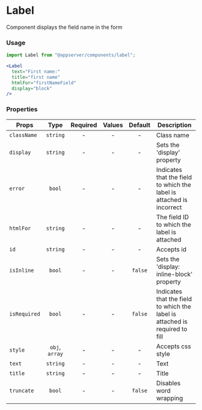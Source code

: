 # Label

Component displays the field name in the form

### Usage

```js
import Label from "@appserver/components/label";
```

```jsx
<Label
  text="First name:"
  title="first name"
  htmlFor="firstNameField"
  display="block"
/>
```

### Properties

| Props        |      Type      | Required | Values | Default | Description                                                                 |
| ------------ | :------------: | :------: | :----: | :-----: | --------------------------------------------------------------------------- |
| `className`  |    `string`    |    -     |   -    |    -    | Class name                                                                  |
| `display`    |    `string`    |    -     |   -    |    -    | Sets the 'display' property                                                 |
| `error`      |     `bool`     |    -     |   -    |    -    | Indicates that the field to which the label is attached is incorrect        |
| `htmlFor`    |    `string`    |    -     |   -    |    -    | The field ID to which the label is attached                                 |
| `id`         |    `string`    |    -     |   -    |    -    | Accepts id                                                                  |
| `isInline`   |     `bool`     |    -     |   -    | `false` | Sets the 'display: inline-block' property                                   |
| `isRequired` |     `bool`     |    -     |   -    | `false` | Indicates that the field to which the label is attached is required to fill |
| `style`      | `obj`, `array` |    -     |   -    |    -    | Accepts css style                                                           |
| `text`       |    `string`    |    -     |   -    |    -    | Text                                                                        |
| `title`      |    `string`    |    -     |   -    |    -    | Title                                                                       |
| `truncate`   |     `bool`     |    -     |   -    | `false` | Disables word wrapping                                                      |
